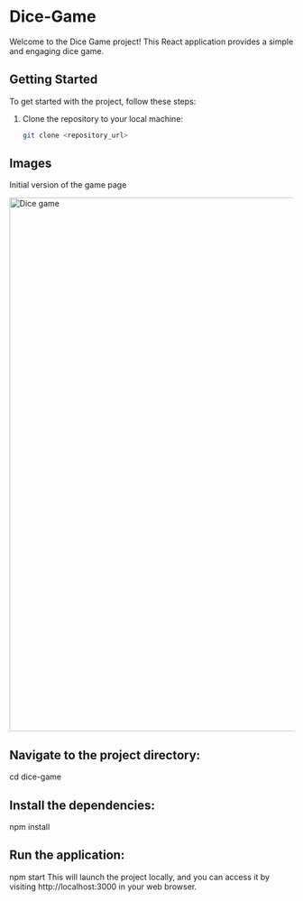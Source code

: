 # Dice-Game
Welcome to the Dice Game project! This React application provides a simple and engaging dice game.

## Getting Started

To get started with the project, follow these steps:

1. Clone the repository to your local machine:

   ```bash
   git clone <repository_url>

## Images

Initial version of the game page


<img width="947" alt="Dice game" src="https://github.com/supreetvajjarmatti/Dice-Game/assets/119556076/8610dcb0-5a02-4617-8ba8-57f6047b75d5">


## Navigate to the project directory:

cd dice-game

## Install the dependencies:

npm install

## Run the application:

npm start
This will launch the project locally, and you can access it by visiting http://localhost:3000 in your web browser.
